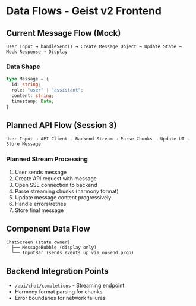 # Data Flows - Geist v2 Frontend

## Current Message Flow (Mock)
```
User Input → handleSend() → Create Message Object → Update State → Mock Response → Display
```

### Data Shape
```typescript
type Message = {
  id: string;
  role: "user" | "assistant";
  content: string;
  timestamp: Date;
}
```

## Planned API Flow (Session 3)
```
User Input → API Client → Backend Stream → Parse Chunks → Update UI → Store Message
```

### Planned Stream Processing
1. User sends message
2. Create API request with message
3. Open SSE connection to backend
4. Parse streaming chunks (harmony format)
5. Update message content progressively
6. Handle errors/retries
7. Store final message

## Component Data Flow
```
ChatScreen (state owner)
  ├── MessageBubble (display only)
  └── InputBar (sends events up via onSend prop)
```

## Backend Integration Points
- `/api/chat/completions` - Streaming endpoint
- Harmony format parsing for chunks
- Error boundaries for network failures